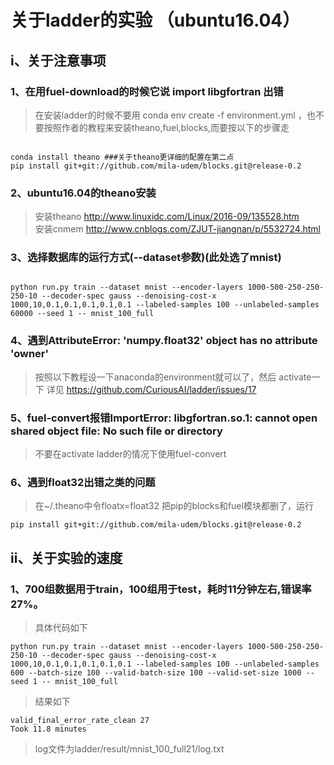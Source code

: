 # 关于ladder的实验 （ubuntu16.04）

## i、关于注意事项

### 1、在用fuel-download的时候它说 import libgfortran 出错
>在安装ladder的时候不要用 conda env create -f environment.yml ，也不要按照作者的教程来安装theano,fuel,blocks,而要按以下的步骤走
<pre><code>
conda install theano ###关于theano更详细的配置在第二点
pip install git+git://github.com/mila-udem/blocks.git@release-0.2
</code></pre>

### 2、ubuntu16.04的theano安装
>安装theano http://www.linuxidc.com/Linux/2016-09/135528.htm  
>安装cnmem http://www.cnblogs.com/ZJUT-jiangnan/p/5532724.html

### 3、选择数据库的运行方式(--dataset参数)(此处选了mnist)
<pre><code>
python run.py train --dataset mnist --encoder-layers 1000-500-250-250-250-10 --decoder-spec gauss --denoising-cost-x 1000,10,0.1,0.1,0.1,0.1,0.1 --labeled-samples 100 --unlabeled-samples 60000 --seed 1 -- mnist_100_full
</code></pre>

### 4、遇到AttributeError: 'numpy.float32' object has no attribute 'owner'
>按照以下教程设一下anaconda的environment就可以了，然后 activate一下
>详见 https://github.com/CuriousAI/ladder/issues/17

### 5、fuel-convert报错ImportError: libgfortran.so.1: cannot open shared object file: No such file or directory
>不要在activate ladder的情况下使用fuel-convert

### 6、遇到float32出错之类的问题
>在~/.theano中令floatx=float32
>把pip的blocks和fuel模块都删了，运行
```
pip install git+git://github.com/mila-udem/blocks.git@release-0.2
```

## ii、关于实验的速度
### 1、700组数据用于train，100组用于test，耗时11分钟左右,错误率27%。
>具体代码如下
```
python run.py train --dataset mnist --encoder-layers 1000-500-250-250-250-10 --decoder-spec gauss --denoising-cost-x 1000,10,0.1,0.1,0.1,0.1,0.1 --labeled-samples 100 --unlabeled-samples 600 --batch-size 100 --valid-batch-size 100 --valid-set-size 1000 --seed 1 -- mnist_100_full
```
>结果如下
```
valid_final_error_rate_clean 27
Took 11.8 minutes
```
>log文件为ladder/result/mnist_100_full21/log.txt
